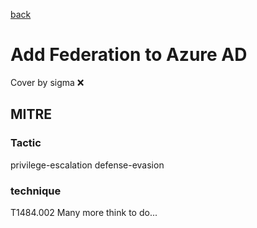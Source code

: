 [back](../index.md)
# Add Federation to Azure AD
Cover by sigma :x: 
## MITRE
### Tactic
privilege-escalation
defense-evasion
### technique
T1484.002
Many more think to do...